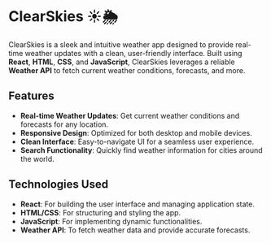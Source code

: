 # ClearSkies ☀️🌦️

ClearSkies is a sleek and intuitive weather app designed to provide real-time weather updates with a clean, user-friendly interface. Built using **React**, **HTML**, **CSS**, and **JavaScript**, ClearSkies leverages a reliable **Weather API** to fetch current weather conditions, forecasts, and more.

## Features

- **Real-time Weather Updates**: Get current weather conditions and forecasts for any location.
- **Responsive Design**: Optimized for both desktop and mobile devices.
- **Clean Interface**: Easy-to-navigate UI for a seamless user experience.
- **Search Functionality**: Quickly find weather information for cities around the world.

## Technologies Used

- **React**: For building the user interface and managing application state.
- **HTML/CSS**: For structuring and styling the app.
- **JavaScript**: For implementing dynamic functionalities.
- **Weather API**: To fetch weather data and provide accurate forecasts.

